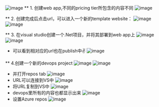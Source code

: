 ![image](https://github.com/user-attachments/assets/285a4a0e-a797-4217-89c0-b32b65bd58be)
** 1. 创建web app,不同的pricing tier所包含的内容不同
![image](https://github.com/user-attachments/assets/3f5ba8de-cf26-4cb6-bfeb-58e09f351a77)

** 2. 创建完成后点击url，可以进入一个新的template website：
![image](https://github.com/user-attachments/assets/2a4ac61e-a5a7-42f8-b73d-479f999cf183)
![image](https://github.com/user-attachments/assets/d0e9286a-9bca-462b-b1e1-bd7e14205eaf)

** 3. 在visual studio创建一个.Net项目，并将其部署到web app上
![image](https://github.com/user-attachments/assets/df254712-dcb3-40c0-8add-aeead9ccba78)
![image](https://github.com/user-attachments/assets/469357d2-0d76-4db5-b35b-c5a27ba8e44b)
- 可以看到相对应的url也在publish中✌
![image](https://github.com/user-attachments/assets/3b532ff3-adb8-44b1-8668-bd75b302ab7b)

** 4.创建一个新的devops project 
![image](https://github.com/user-attachments/assets/d09dfe31-3c6c-4dd5-b98b-c86f569a0aa0)
![image](https://github.com/user-attachments/assets/34726feb-2e3e-4121-8c43-742585006c62)
- 并打开repos tab
![image](https://github.com/user-attachments/assets/9a5d1ac2-6b47-44c6-a0d5-590371c4003d)
- URL可以连接到VS中
![image](https://github.com/user-attachments/assets/f5a86168-c255-4071-bdf7-11c1ca3d64f2)
- 将URL复制到VS中
![image](https://github.com/user-attachments/assets/99342763-9ca2-4e58-86b6-de101fb7cca4)
- devops里所有的内容也都显示出来
![image](https://github.com/user-attachments/assets/da73590c-6653-4bb0-9fd5-5320745b254b)
- 设置Azure repos
![image](https://github.com/user-attachments/assets/4f275da0-303e-4eef-9fc7-dbd7d682ecbb)









